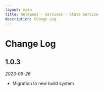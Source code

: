 ```yaml
---
layout: main
title: Releases - Services - State Service
description: Change Log
---
```


# Change Log

## 1.0.3

*2023-09-26*

- Migration to new build system

